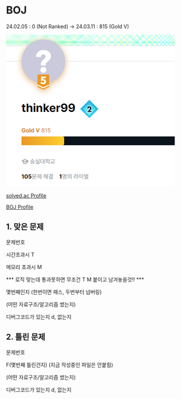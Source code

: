 # BOJ
24.02.05 : 0 (Not Ranked) -> 24.03.11 : 815 (Gold V)

<img src="https://raw.githubusercontent.com/kitsune03k/BOJ/main/GoldV.png">

[solved.ac Profile](https://solved.ac/profile/thinker99)

[BOJ Profile](https://www.acmicpc.net/user/thinker99)

## 1. 맞은 문제
문제번호

시간초과시 T

메모리 초과시 M

*** 로직 맞는데 통과못하면 무조건 T M 붙이고 남겨놓을것!! ***

몇번째인지 (한번이면 패스, 두번부터 넘버링)

(어떤 자료구조/알고리즘 썼는지)

디버그코드가 있는지 d, 없는지


## 2. 틀린 문제

문제번호

F(몇번째 틀린건지) (지금 작성중인 파일은 안붙힘)

(어떤 자료구조/알고리즘 썼는지)

디버그코드가 있는지 d, 없는지

